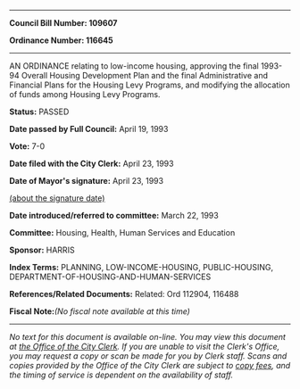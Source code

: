 

********

**Council Bill Number: 109607**
   
**Ordinance Number: 116645**
********

 AN ORDINANCE relating to low-income housing, approving the final 1993-94 Overall Housing Development Plan and the final Administrative and Financial Plans for the Housing Levy Programs, and modifying the allocation of funds among Housing Levy Programs.

**Status:** PASSED
   
**Date passed by Full Council:** April 19, 1993
   
**Vote:** 7-0
   
**Date filed with the City Clerk:** April 23, 1993
   
**Date of Mayor's signature:** April 23, 1993
   
[(about the signature date)](/~public/approvaldate.htm)
   
   
   
**Date introduced/referred to committee:** March 22, 1993
   
**Committee:** Housing, Health, Human Services and Education
   
**Sponsor:** HARRIS
   
   
**Index Terms:** PLANNING, LOW-INCOME-HOUSING, PUBLIC-HOUSING, DEPARTMENT-OF-HOUSING-AND-HUMAN-SERVICES

**References/Related Documents:** Related: Ord 112904, 116488

**Fiscal Note:**_(No fiscal note available at this time)_
********

_No text for this document is available on-line. You may view this document at [the Office of the City Clerk](http://www.seattle.gov/leg/clerk/contactUs.htm). If you are unable to visit the Clerk's Office, you may request a copy or scan be made for you by Clerk staff. Scans and copies provided by the Office of the City Clerk are subject to [copy fees](http://clerk.seattle.gov/~public/clerkfees.htm), and the timing of service is dependent on the availability of staff._

